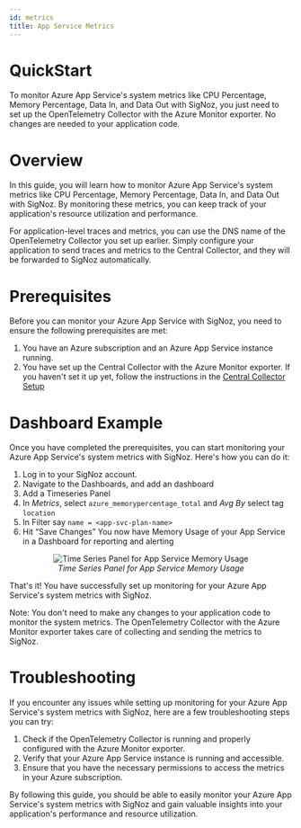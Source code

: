 ```yaml
---
id: metrics
title: App Service Metrics
---
```


# QuickStart

To monitor Azure App Service's system metrics like CPU Percentage, Memory Percentage, Data In, and Data Out with SigNoz, you just need to set up the OpenTelemetry Collector with the Azure Monitor exporter. No changes are needed to your application code.

# Overview

In this guide, you will learn how to monitor Azure App Service's system metrics like CPU Percentage, Memory Percentage, Data In, and Data Out with SigNoz. By monitoring these metrics, you can keep track of your application's resource utilization and performance.

For application-level traces and metrics, you can use the DNS name of the OpenTelemetry Collector you set up earlier. Simply configure your application to send traces and metrics to the Central Collector, and they will be forwarded to SigNoz automatically.

# Prerequisites

Before you can monitor your Azure App Service with SigNoz, you need to ensure the following prerequisites are met:

1. You have an Azure subscription and an Azure App Service instance running.
2. You have set up the Central Collector with the Azure Monitor exporter. If you haven't set it up yet, follow the instructions in the [Central Collector Setup](../../bootstrapping/collector-setup)

# Dashboard Example

Once you have completed the prerequisites, you can start monitoring your Azure App Service's system metrics with SigNoz. Here's how you can do it:

1. Log in to your SigNoz account.
2. Navigate to the Dashboards, and add an dashboard
3. Add a Timeseries Panel
4. In *Metrics*, select `azure_memorypercentage_total`  and *Avg By* select tag `location`
5. In Filter say `name = <app-svc-plan-name>`
6. Hit “Save Changes” You now have Memory Usage of your App Service in a Dashboard for reporting and alerting 

<figure data-zoomable align="center">
    <img
        src="/img/docs/azure-monitoring/app-svc-metrics-signoz.webp"
        alt="Time Series Panel for App Service Memory Usage"
    />
    <figcaption>
        <i>
        Time Series Panel for App Service Memory Usage
        </i>
    </figcaption>
</figure>

That's it! You have successfully set up monitoring for your Azure App Service's system metrics with SigNoz.

Note: You don't need to make any changes to your application code to monitor the system metrics. The OpenTelemetry Collector with the Azure Monitor exporter takes care of collecting and sending the metrics to SigNoz.

# Troubleshooting

If you encounter any issues while setting up monitoring for your Azure App Service's system metrics with SigNoz, here are a few troubleshooting steps you can try:

1. Check if the OpenTelemetry Collector is running and properly configured with the Azure Monitor exporter.
2. Verify that your Azure App Service instance is running and accessible.
3. Ensure that you have the necessary permissions to access the metrics in your Azure subscription.

By following this guide, you should be able to easily monitor your Azure App Service's system metrics with SigNoz and gain valuable insights into your application's performance and resource utilization.